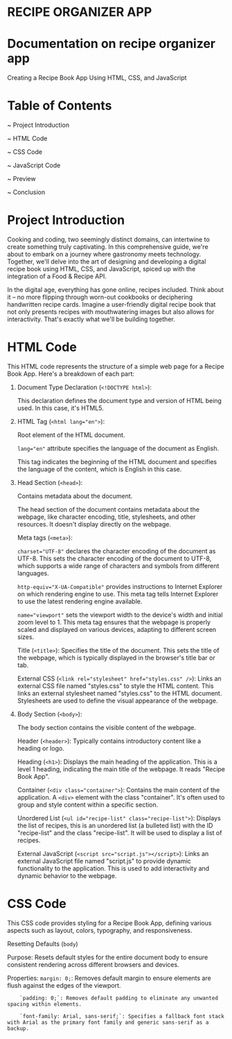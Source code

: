 # RECIPE ORGANIZER APP
# Documentation on recipe organizer app
Creating a Recipe Book App Using HTML, CSS, and JavaScript 

# Table of Contents

~ Project Introduction

~ HTML Code

~ CSS Code

~ JavaScript Code

~ Preview

~ Conclusion

# Project Introduction

Cooking and coding, two seemingly distinct domains, can intertwine to create something truly captivating. In this comprehensive guide, we're about to embark on a journey where gastronomy meets technology. Together, we'll delve into the art of designing and developing a digital recipe book using HTML, CSS, and JavaScript, spiced up with the integration of a Food & Recipe API.

In the digital age, everything has gone online, recipes included. Think about it – no more flipping through worn-out cookbooks or deciphering handwritten recipe cards. Imagine a user-friendly digital recipe book that not only presents recipes with mouthwatering images but also allows for interactivity. That's exactly what we'll be building together.

# HTML Code

This HTML code represents the structure of a simple web page for a Recipe Book App. Here's a breakdown of each part:

1. Document Type Declaration (`<!DOCTYPE html>`):

    This declaration defines the document type and version of HTML being used. In this case, it's HTML5.

2. HTML Tag (`<html lang="en">`):

    Root element of the HTML document.

    `lang="en"` attribute specifies the language of the document as English.

    This tag indicates the beginning of the HTML document and specifies the language of the content, which is English in this case.

3. Head Section (`<head>`): 

    Contains metadata about the document.

    The head section of the document contains metadata about the webpage, like character encoding, title, stylesheets, and other resources. It doesn't display directly on the webpage.

    Meta tags (`<meta>`):

      `charset="UTF-8"` declares the character encoding of the document as UTF-8.  This sets the character encoding of the document to UTF-8, which supports a wide range of characters and symbols from different languages.

      `http-equiv="X-UA-Compatible"` provides instructions to Internet Explorer on which rendering engine to use. This meta tag tells Internet Explorer to use the latest rendering engine available.

      `name="viewport"` sets the viewport width to the device's width and initial zoom level to 1.  This meta tag ensures that the webpage is properly scaled and displayed on various devices, adapting to different screen sizes.
       

    Title (`<title>`): Specifies the title of the document. This sets the title of the webpage, which is typically displayed in the browser's title bar or tab.

    External CSS (`<link rel="stylesheet" href="styles.css" />`): Links an external CSS file named "styles.css" to style the HTML content. This links an external stylesheet named "styles.css" to the HTML document. Stylesheets are used to define the visual appearance of the webpage.

4. Body Section (`<body>`):

    The body section contains the visible content of the webpage.

    Header (`<header>`): Typically contains introductory content like a heading or logo. 

    Heading (`<h1>`): Displays the main heading of the application. This is a level 1 heading, indicating the main title of the webpage. It reads "Recipe Book App".

    Container (`<div class="container">`): Contains the main content of the application.  A `<div>` element with the class "container". It's often used to group and style content within a specific section.

    Unordered List (`<ul id="recipe-list" class="recipe-list">`): Displays the list of recipes, this is an unordered list (a bulleted list) with the ID "recipe-list" and the class "recipe-list". It will be used to display a list of recipes.

    External JavaScript (`<script src="script.js"></script>`): Links an external JavaScript file named "script.js" to provide dynamic functionality to the application. This is used to add interactivity and dynamic behavior to the webpage.

# CSS Code

This CSS code provides styling for a Recipe Book App, defining various aspects such as layout, colors, typography, and responsiveness.

Resetting Defaults (`body`)

Purpose: Resets default styles for the entire document body to ensure consistent rendering across different browsers and devices.

Properties:
        `margin: 0;`: Removes default margin to ensure elements are flush against the edges of the viewport.
        
        `padding: 0;`: Removes default padding to eliminate any unwanted spacing within elements.
        
        `font-family: Arial, sans-serif;`: Specifies a fallback font stack with Arial as the primary font family and generic sans-serif as a backup.




